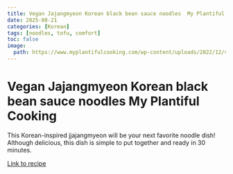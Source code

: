 ```yaml
---
title: Vegan Jajangmyeon Korean black bean sauce noodles  My Plantiful Cooking
date: 2025-08-21
categories: [Korean]
tags: [noodles, tofu, comfort]
toc: false
image:
  path: https://www.myplantifulcooking.com/wp-content/uploads/2022/12/vegan-jajangmyeon-bowl.jpg
---
```


  # Vegan Jajangmyeon Korean black bean sauce noodles  My Plantiful Cooking

  This Korean-inspired jjajangmyeon will be your next favorite noodle dish! Although delicious, this dish is simple to put together and ready in 30 minutes.

  [Link to recipe](https://www.myplantifulcooking.com/vegan-jajangmyeon-black-bean-noodles/)

  